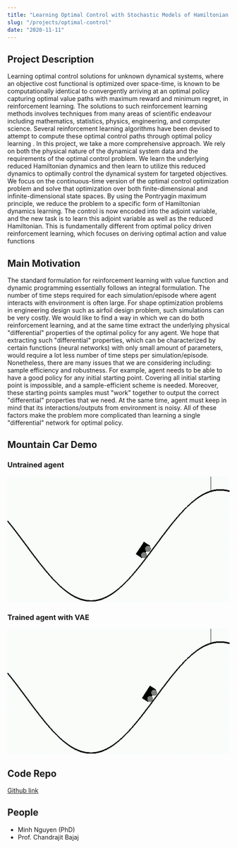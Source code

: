 ```yaml
---
title: "Learning Optimal Control with Stochastic Models of Hamiltonian Dynamics"
slug: "/projects/optimal-control"
date: "2020-11-11"
---
```

## Project Description
Learning optimal control solutions for unknown dynamical systems, where an objective cost functional is optimized over space-time, is known to be computationally identical to convergently arriving at an optimal policy capturing optimal value paths with maximum reward and minimum regret, in reinforcement learning. The solutions to such reinforcement learning methods involves techniques from many areas of scientific endeavour including mathematics, statistics, physics, engineering, and computer science. Several reinforcement learning algorithms have been devised to attempt to compute these optimal control paths through optimal policy learning . In this project, we take a more comprehensive approach. We rely on both the physical nature of the dynamical system data and the requirements of the optimal control problem. We learn the underlying reduced Hamiltonian dynamics and then learn to  utilize this reduced dynamics to optimally control the dynamical system for targeted objectives. We focus on the  continuous-time version of the optimal control optimization problem and solve that optimization over both finite-dimensional and infinite-dimensional state spaces.  By using the Pontryagin maximum principle, we reduce the problem to a specific form of Hamiltonian dynamics learning. The control is now encoded into the adjoint variable, and the new task is to learn this adjoint variable as well as the reduced Hamiltonian. This is fundamentally different from optimal policy driven reinforcement learning, which focuses on deriving optimal action and value functions

## Main Motivation
The standard formulation for reinforcement learning with value function and dynamic programming essentially follows an integral formulation. The number of time steps required for each simulation/episode where agent interacts with environment is often large. For shape optimization problems in engineering design such as airfoil design problem, such simulations can be very costly. We would like to find a way in which we can do both reinforcement learning, and at the same time extract the underlying physical "differential" properties of the optimal policy for any agent. We hope that extracting such "differential" properties, which can be characterized by certain functions (neural networks) with only small amount of parameters, would require a lot less number of time steps per simulation/episode. Nonetheless, there are many issues that we are considering including: sample efficiency and robustness. For example, agent needs to be able to have a good policy for any initial starting point. Covering all initial starting point is impossible, and a sample-efficient scheme is needed. Moreover, these starting points samples must "work" together to output the correct "differential" properties that we need. At the same time, agent must keep in mind that its interactions/outputs from environment is noisy. All of these factors make the problem more complicated than learning a single "differential" network for optimal policy.

## Mountain Car Demo
### Untrained agent
![untrained](../../../images/projects/optimal_control/test_mountain_car_untrained.gif)
### Trained agent with VAE
![trained](../../../images/projects/optimal_control/test_mountain_car_phase2.gif)

## Code Repo
[Github link](https://github.com/mpnguyen2/neural_pmp)

## People
* Minh Nguyen (PhD)
* Prof. Chandrajit Bajaj
